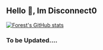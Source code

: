 ## Hello 👋, Im Disconnect0
[![Forest's GitHub stats](https://github-readme-stats.vercel.app/api?username=Disconnect0&show_icons=true&theme=synthwave)](https://github.com/anuraghazra/github-readme-stats)

### To be Updated....
